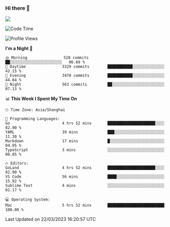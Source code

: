 ### Hi there 👋

<!--
**JJAYCHEN1e/jjaychen1e** is a ✨ _special_ ✨ repository because its `README.md` (this file) appears on your GitHub profile.

Here are some ideas to get you started:

- 🔭 I’m currently working on ...
- 🌱 I’m currently learning ...
- 👯 I’m looking to collaborate on ...
- 🤔 I’m looking for help with ...
- 💬 Ask me about ...
- 📫 How to reach me: ...
- 😄 Pronouns: ...
- ⚡ Fun fact: ...
-->

[![](https://github-readme-stats.vercel.app/api?username=jjaychen1e&show_icons=true)](https://github.com/jjaychen1e/github-readme-stats?count_private=true)

<!--START_SECTION:waka-->
![Code Time](http://img.shields.io/badge/Code%20Time-579%20hrs%2056%20mins-blue)

![Profile Views](http://img.shields.io/badge/Profile%20Views-2-blue)

**I'm a Night 🦉** 

```text
🌞 Morning                528 commits         ██░░░░░░░░░░░░░░░░░░░░░░░   06.69 % 
🌆 Daytime                3329 commits        ███████████░░░░░░░░░░░░░░   42.15 % 
🌃 Evening                3478 commits        ███████████░░░░░░░░░░░░░░   44.04 % 
🌙 Night                  563 commits         ██░░░░░░░░░░░░░░░░░░░░░░░   07.13 % 
```


📊 **This Week I Spent My Time On** 

```text
🕑︎ Time Zone: Asia/Shanghai

💬 Programming Languages: 
Go                       4 hrs 52 mins       █████████████████████░░░░   82.90 % 
YAML                     39 mins             ███░░░░░░░░░░░░░░░░░░░░░░   11.30 % 
Markdown                 17 mins             █░░░░░░░░░░░░░░░░░░░░░░░░   04.95 % 
TypeScript               3 mins              ░░░░░░░░░░░░░░░░░░░░░░░░░   00.85 % 

🔥 Editors: 
GoLand                   4 hrs 52 mins       █████████████████████░░░░   82.90 % 
VS Code                  56 mins             ████░░░░░░░░░░░░░░░░░░░░░   15.92 % 
Sublime Text             4 mins              ░░░░░░░░░░░░░░░░░░░░░░░░░   01.17 % 

💻 Operating System: 
Mac                      5 hrs 52 mins       █████████████████████████   100.00 % 
```


 Last Updated on 22/03/2023 16:20:57 UTC
<!--END_SECTION:waka-->
